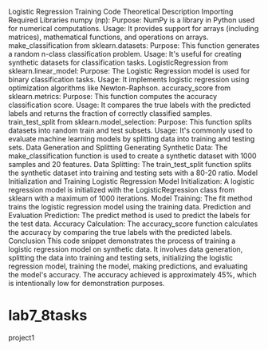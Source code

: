 Logistic Regression Training Code Theoretical Description
Importing Required Libraries
numpy (np):
Purpose: NumPy is a library in Python used for numerical computations.
Usage: It provides support for arrays (including matrices), mathematical functions, and operations on arrays.
make_classification from sklearn.datasets:
Purpose: This function generates a random n-class classification problem.
Usage: It's useful for creating synthetic datasets for classification tasks.
LogisticRegression from sklearn.linear_model:
Purpose: The Logistic Regression model is used for binary classification tasks.
Usage: It implements logistic regression using optimization algorithms like Newton-Raphson.
accuracy_score from sklearn.metrics:
Purpose: This function computes the accuracy classification score.
Usage: It compares the true labels with the predicted labels and returns the fraction of correctly classified samples.
train_test_split from sklearn.model_selection:
Purpose: This function splits datasets into random train and test subsets.
Usage: It's commonly used to evaluate machine learning models by splitting data into training and testing sets.
Data Generation and Splitting
Generating Synthetic Data:
The make_classification function is used to create a synthetic dataset with 1000 samples and 20 features.
Data Splitting:
The train_test_split function splits the synthetic dataset into training and testing sets with a 80-20 ratio.
Model Initialization and Training
Logistic Regression Model Initialization:
A logistic regression model is initialized with the LogisticRegression class from sklearn with a maximum of 1000 iterations.
Model Training:
The fit method trains the logistic regression model using the training data.
Prediction and Evaluation
Prediction:
The predict method is used to predict the labels for the test data.
Accuracy Calculation:
The accuracy_score function calculates the accuracy by comparing the true labels with the predicted labels.
Conclusion
This code snippet demonstrates the process of training a logistic regression model on synthetic data. It involves data generation, splitting the data into training and testing sets, initializing the logistic regression model, training the model, making predictions, and evaluating the model's accuracy. The accuracy achieved is approximately 45%, which is intentionally low for demonstration purposes.

# lab7_8tasks
project1
